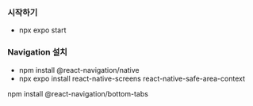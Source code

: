 ### 시작하기 
- npx expo start

### Navigation 설치 
- npm install @react-navigation/native
- npx expo install react-native-screens react-native-safe-area-context

npm install @react-navigation/bottom-tabs